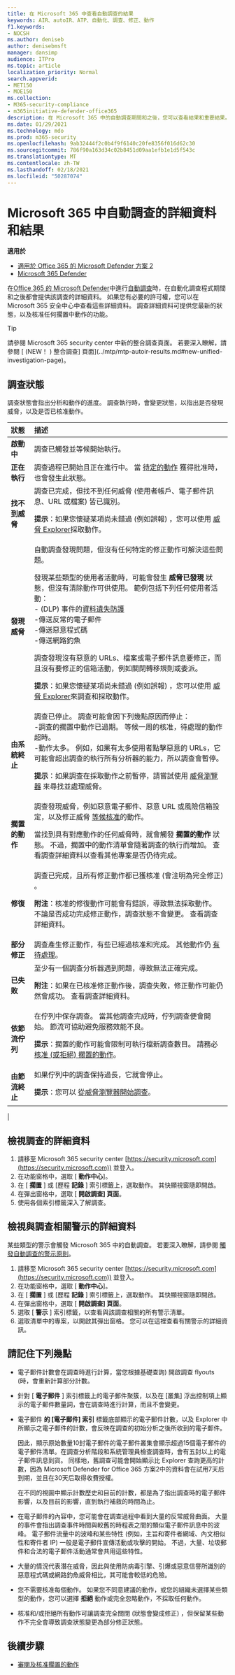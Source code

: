 ```yaml
---
title: 在 Microsoft 365 中查看自動調查的結果
keywords: AIR、autoIR、ATP、自動化、調查、修正、動作
f1.keywords:
- NOCSH
ms.author: deniseb
author: denisebmsft
manager: dansimp
audience: ITPro
ms.topic: article
localization_priority: Normal
search.appverid:
- MET150
- MOE150
ms.collection:
- M365-security-compliance
- m365initiative-defender-office365
description: 在 Microsoft 365 中的自動調查期間和之後，您可以查看結果和重要結果。
ms.date: 01/29/2021
ms.technology: mdo
ms.prod: m365-security
ms.openlocfilehash: 9ab32444f2c0b4f9f6140c20fe8356f016d62c30
ms.sourcegitcommit: 786f90a163d34c02b8451d09aa1efb1e1d5f543c
ms.translationtype: MT
ms.contentlocale: zh-TW
ms.lasthandoff: 02/18/2021
ms.locfileid: "50287074"
---
```

# <a name="details-and-results-of-an-automated-investigation-in-microsoft-365"></a>Microsoft 365 中自動調查的詳細資料和結果

**適用於**
- [適用於 Office 365 的 Microsoft Defender 方案 2](office-365-atp.md)
- [Microsoft 365 Defender](../mtp/microsoft-threat-protection.md)

在[Office 365 的 Microsoft Defender](office-365-atp.md)中進行[自動調查](office-365-air.md)時，在自動化調查程式期間和之後都會提供該調查的詳細資料。 如果您有必要的許可權，您可以在 Microsoft 365 安全中心中查看這些詳細資料。 調查詳細資料可提供您最新的狀態，以及核准任何擱置中動作的功能。

> [!TIP]
> 請參閱 Microsoft 365 security center 中新的整合調查頁面。 若要深入瞭解，請參閱 [ (NEW！ ) 整合調查] 頁面](../mtp/mtp-autoir-results.md#new-unified-investigation-page)。

## <a name="investigation-status"></a>調查狀態

調查狀態會指出分析和動作的進度。 調查執行時，會變更狀態，以指出是否發現威脅，以及是否已核准動作。

|狀態|描述|
|:---|:---|
|**啟動中**|調查已觸發並等候開始執行。|
|**正在執行**|調查過程已開始且正在進行中。 當 [待定的動作](air-review-approve-pending-completed-actions.md#approve-or-reject-pending-actions) 獲得批准時，也會發生此狀態。|
|**找不到威脅**|調查已完成，但找不到任何威脅 (使用者帳戶、電子郵件訊息、URL 或檔案) 皆已識別。 <p> **提示**：如果您懷疑某項尚未錯過 (例如誤報) ，您可以使用 [威脅 Explorer](threat-explorer.md)採取動作。|
|**發現威脅**|自動調查發現問題，但沒有任何特定的修正動作可解決這些問題。 <p> 發現某些類型的使用者活動時，可能會發生 **威脅已發現** 狀態，但沒有清除動作可供使用。 範例包括下列任何使用者活動： <br/>- (DLP) 事件的[資料遺失防護](../../compliance/data-loss-prevention-policies.md)<br/>-傳送反常的電子郵件<br/>-傳送惡意程式碼<br/>-傳送網路釣魚 <p> 調查發現沒有惡意的 URLs、檔案或電子郵件訊息要修正，而且沒有要修正的信箱活動，例如關閉轉移規則或委派。 <p> **提示**：如果您懷疑某項尚未錯過 (例如誤報) ，您可以使用 [威脅 Explorer](threat-explorer.md)來調查和採取動作。|
|**由系統終止**|調查已停止。 調查可能會因下列幾點原因而停止： <br/>-調查的擱置中動作已過期。 等候一周的核准，待處理的動作超時。<br/>-動作太多。 例如，如果有太多使用者點擊惡意的 URLs，它可能會超出調查的執行所有分析器的能力，所以調查會暫停。<p> **提示**：如果調查在採取動作之前暫停，請嘗試使用 [威脅瀏覽器](threat-explorer.md) 來尋找並處理威脅。|
|**擱置的動作**|調查發現威脅，例如惡意電子郵件、惡意 URL 或風險信箱設定，以及修正威脅 [等候核准](air-review-approve-pending-completed-actions.md)的動作。 <p> 當找到具有對應動作的任何威脅時，就會觸發 **擱置的動作** 狀態。 不過，擱置中的動作清單會隨著調查的執行而增加。 查看調查詳細資料以查看其他專案是否仍待完成。|
|**修復**|調查已完成，且所有修正動作都已獲核准 (會注明為完全修正) 。 <p> **附注**：核准的修復動作可能會有錯誤，導致無法採取動作。 不論是否成功完成修正動作，調查狀態不會變更。 查看調查詳細資料。|
|**部分修正**|調查產生修正動作，有些已經過核准和完成。 其他動作仍 [有待處理](air-review-approve-pending-completed-actions.md)。|
|**已失敗**|至少有一個調查分析器遇到問題，導致無法正確完成。 <p> **附注**：如果在已核准修正動作後，調查失敗，修正動作可能仍然會成功。 查看調查詳細資料。 |
|**依節流佇列**|在佇列中保存調查。 當其他調查完成時，佇列調查便會開始。 節流可協助避免服務效能不良。  <p> **提示**：擱置的動作可能會限制可執行檔新調查數目。 請務必 [核准 (或拒絕) 擱置的動作](air-review-approve-pending-completed-actions.md#approve-or-reject-pending-actions)。|
|**由節流終止**|如果佇列中的調查保持過長，它就會停止。 <p> **提示**：您可以 [從威脅瀏覽器開始調查](automated-investigation-response-office.md#example-a-security-administrator-triggers-an-investigation-from-threat-explorer)。|
|

## <a name="view-details-of-an-investigation"></a>檢視調查的詳細資料

1. 請移至 Microsoft 365 security center [https://security.microsoft.com](https://security.microsoft.com)) 並登入。
2. 在功能窗格中，選取 [ **動作中心**]。
3. 在 [ **擱置** ] 或 [歷程 **記錄** ] 索引標籤上，選取動作。 其快顯視窗隨即開啟。
4. 在彈出窗格中，選取 [ **開啟調查] 頁面**。 
5. 使用各個索引標籤深入了解調查。

## <a name="view-details-about-an-alert-related-to-an-investigation"></a>檢視與調查相關警示的詳細資料

某些類型的警示會觸發 Microsoft 365 中的自動調查。 若要深入瞭解，請參閱 [觸發自動調查的警示原則](office-365-air.md#which-alert-policies-trigger-automated-investigations)。

1. 請移至 Microsoft 365 security center [https://security.microsoft.com](https://security.microsoft.com)) 並登入。
2. 在功能窗格中，選取 [ **動作中心**]。
3. 在 [ **擱置** ] 或 [歷程 **記錄** ] 索引標籤上，選取動作。 其快顯視窗隨即開啟。
4. 在彈出窗格中，選取 [ **開啟調查] 頁面**。 
5. 選取 [ **警示** ] 索引標籤，以查看與該調查相關的所有警示清單。
6. 選取清單中的專案，以開啟其彈出窗格。 您可以在這裡查看有關警示的詳細資訊。

## <a name="keep-the-following-points-in-mind"></a>請記住下列幾點

- 電子郵件計數會在調查時進行計算，當您根據基礎查詢) 開啟調查 flyouts (時，會重新計算部分計數。

- 針對 [ **電子郵件** ] 索引標籤上的電子郵件聚簇，以及在 [叢集] 浮出控制項上顯示的電子郵件數量詞，會在調查時進行計算，而且不會變更。

- 電子郵件 **的 [電子郵件] 索引** 標籤底部顯示的電子郵件計數，以及 Explorer 中所顯示之電子郵件的計數，會反映在調查的初始分析之後所收到的電子郵件。

  因此，顯示原始數量10封電子郵件的電子郵件叢集會顯示超過15個電子郵件的電子郵件清單。在調查分析階段和系統管理員檢查調查時，會有五封以上的電子郵件訊息到貨。 同樣地，舊調查可能會開始顯示比 Explorer 查詢更高的計數，因為 Microsoft Defender for Office 365 方案2中的資料會在試用7天后到期，並且在30天后取得收費授權。

  在不同的視圖中顯示計數歷史和目前的計數，都是為了指出調查時的電子郵件影響，以及目前的影響，直到執行補救的時間為止。

- 在電子郵件的內容中，您可能會在調查過程中看到大量的反常威脅曲面。 大量的事件會指出調查事件時間與較舊的時程表之間的類似電子郵件訊息中的波峰。 電子郵件流量中的波峰和某些特性 (例如，主旨和寄件者網域、內文相似性和寄件者 IP) 一般是電子郵件宣傳活動或攻擊的開始。 不過，大量、垃圾郵件和合法的電子郵件活動通常會共用這些特性。

- 大量的情況代表潛在威脅，因此與使用防病毒引擎、引爆或惡意信譽所識別的惡意程式碼或網路釣魚威脅相比，其可能會較低的危險。

- 您不需要核准每個動作。 如果您不同意建議的動作，或您的組織未選擇某些類型的動作，您可以選擇 **拒絕** 動作或完全忽略動作，不採取任何動作。

- 核准和/或拒絕所有動作可讓調查完全關閉 (狀態會變成修正) ，但保留某些動作不完全會導致調查狀態變更為部分修正狀態。

## <a name="next-steps"></a>後續步驟

- [審閱及核准擱置的動作](air-review-approve-pending-completed-actions.md#approve-or-reject-pending-actions)
